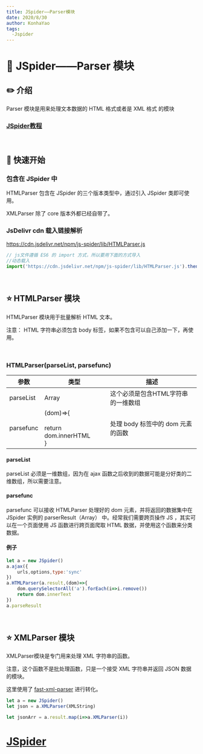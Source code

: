 ```yaml
---
title: JSpider——Parser模块
date: 2020/8/30
author: KonhaYao
tags:
  -Jspider
---
```


# :book: JSpider——Parser 模块

## :pencil2: 介绍

Parser 模块是用来处理文本数据的 HTML 格式或者是 XML 格式 的模块
### [JSpider教程](../JSpider.md)
<br>

## :hammer: 快速开始

###  包含在 JSpider 中

HTMLParser 包含在 JSpider 的三个版本类型中，通过引入 JSpider 类即可使用。

XMLParser 除了 core 版本外都已经自带了。

### JsDelivr cdn 载入链接解析

https://cdn.jsdelivr.net/npm/js-spider/lib/HTMLParser.js

```js
// js文件遵循 ES6 的 import 方式，所以要用下面的方式导入
//动态载入
import('https://cdn.jsdelivr.net/npm/js-spider/lib/HTMLParser.js').then(res=>window.HTMLParser = res)
```

<br>

## :star: HTMLParser 模块

HTMLParser 模块用于批量解析 HTML 文本。

注意： HTML 字符串必须包含 body 标签，如果不包含可以自己添加一下，再使用。

<br>

### HTMLParser(parseList, parsefunc)

| 参数      | 类型                                            | 描述                               |
| --------- | ----------------------------------------------- | ---------------------------------- |
| parseList | Array                                           | 这个必须是包含HTML字符串的一维数组 |
| parsefunc | (dom)=>{<br /><br />return dom.innerHTML<br />} | 处理 body 标签中的 dom 元素的函数  |

#### parseList

parseList 必须是一维数组，因为在 ajax 函数之后收到的数据可能是分好类的二维数组，所以需要注意。

#### parsefunc

parsefunc 可以接收 HTMLParser 处理好的 dom 元素，并将返回的数据集中在 JSpider 实例的 parserResult（Array） 中。经常我们需要跨页操作 JS ，其实可以在一个页面使用 JS 函数进行跨页面爬取 HTML 数据，并使用这个函数来分类数据。

#### 例子

```js
let a = new JSpider()
a.ajax({
    urls,options,type:'sync'
})
a.HTMLParser(a.result,(dom)=>{
    dom.querySelectorAll('a').forEach(i=>i.remove())
    return dom.innerText
})
a.parseResult
```

<br>

## :star: XMLParser 模块

XMLParser模块是专门用来处理 XML 字符串的函数。

注意，这个函数不是批处理函数，只是一个接受 XML 字符串并返回 JSON 数据的模块。

这里使用了 [fast-xml-parser](https://github.com/NaturalIntelligence/fast-xml-parser) 进行转化。

```js
let a = new JSpider()
let json = a.XMLParser(XMLString)

let jsonArr = a.result.map(i=>a.XMLParser(i))
```

#  [JSpider](../JSpider.md)

